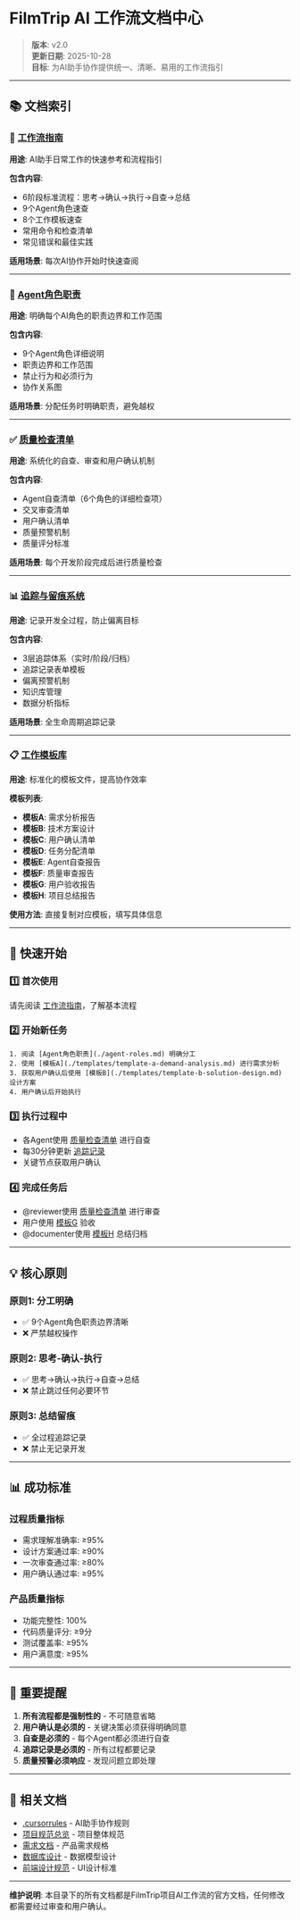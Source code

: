 # FilmTrip AI 工作流文档中心

> **版本**: v2.0  
> **更新日期**: 2025-10-28  
> **目标**: 为AI助手协作提供统一、清晰、易用的工作流指引

---

## 📚 文档索引

### 🚀 [工作流指南](./workflow-guide.md)
**用途**: AI助手日常工作的快速参考和流程指引

**包含内容**:
- 6阶段标准流程：思考→确认→执行→自查→总结
- 9个Agent角色速查
- 8个工作模板速查
- 常用命令和检查清单
- 常见错误和最佳实践

**适用场景**: 每次AI协作开始时快速查阅

---

### 👥 [Agent角色职责](./agent-roles.md)
**用途**: 明确每个AI角色的职责边界和工作范围

**包含内容**:
- 9个Agent角色详细说明
- 职责边界和工作范围
- 禁止行为和必须行为
- 协作关系图

**适用场景**: 分配任务时明确职责，避免越权

---

### ✅ [质量检查清单](./quality-checklist.md)
**用途**: 系统化的自查、审查和用户确认机制

**包含内容**:
- Agent自查清单（6个角色的详细检查项）
- 交叉审查清单
- 用户确认清单
- 质量预警机制
- 质量评分标准

**适用场景**: 每个开发阶段完成后进行质量检查

---

### 📊 [追踪与留痕系统](./tracking-system.md)
**用途**: 记录开发全过程，防止偏离目标

**包含内容**:
- 3层追踪体系（实时/阶段/归档）
- 追踪记录表单模板
- 偏离预警机制
- 知识库管理
- 数据分析指标

**适用场景**: 全生命周期追踪记录

---

### 📋 [工作模板库](./templates/)
**用途**: 标准化的模板文件，提高协作效率

**模板列表**:
- **模板A**: 需求分析报告
- **模板B**: 技术方案设计
- **模板C**: 用户确认清单
- **模板D**: 任务分配清单
- **模板E**: Agent自查报告
- **模板F**: 质量审查报告
- **模板G**: 用户验收报告
- **模板H**: 项目总结报告

**使用方法**: 直接复制对应模板，填写具体信息

---

## 🎯 快速开始

### 1️⃣ 首次使用
请先阅读 [工作流指南](./workflow-guide.md)，了解基本流程

### 2️⃣ 开始新任务
```
1. 阅读 [Agent角色职责](./agent-roles.md) 明确分工
2. 使用 [模板A](./templates/template-a-demand-analysis.md) 进行需求分析
3. 获取用户确认后使用 [模板B](./templates/template-b-solution-design.md) 设计方案
4. 用户确认后开始执行
```

### 3️⃣ 执行过程中
- 各Agent使用 [质量检查清单](./quality-checklist.md) 进行自查
- 每30分钟更新 [追踪记录](./tracking-system.md)
- 关键节点获取用户确认

### 4️⃣ 完成任务后
- @reviewer使用 [质量检查清单](./quality-checklist.md) 进行审查
- 用户使用 [模板G](./templates/template-g-user-acceptance.md) 验收
- @documenter使用 [模板H](./templates/template-h-project-summary.md) 总结归档

---

## 💡 核心原则

### 原则1: 分工明确
- ✅ 9个Agent角色职责边界清晰
- ❌ 严禁越权操作

### 原则2: 思考-确认-执行
- ✅ 思考→确认→执行→自查→总结
- ❌ 禁止跳过任何必要环节

### 原则3: 总结留痕
- ✅ 全过程追踪记录
- ❌ 禁止无记录开发

---

## 📊 成功标准

### 过程质量指标
- 需求理解准确率: ≥95%
- 设计方案通过率: ≥90%
- 一次审查通过率: ≥80%
- 用户确认通过率: ≥95%

### 产品质量指标
- 功能完整性: 100%
- 代码质量评分: ≥9分
- 测试覆盖率: ≥95%
- 用户满意度: ≥95%

---

## 🚨 重要提醒

1. **所有流程都是强制性的** - 不可随意省略
2. **用户确认是必须的** - 关键决策必须获得明确同意
3. **自查是必须的** - 每个Agent都必须进行自查
4. **追踪记录是必须的** - 所有过程都要记录
5. **质量预警必须响应** - 发现问题立即处理

---

## 📖 相关文档

- [.cursorrules](../.cursorrules) - AI助手协作规则
- [项目规范总览](../项目规范总览.md) - 项目整体规范
- [需求文档](../需求文档-统一版.md) - 产品需求规格
- [数据库设计](../数据库设计.md) - 数据模型设计
- [前端设计规范](../前端设计规范.md) - UI设计标准

---

**维护说明**: 本目录下的所有文档都是FilmTrip项目AI工作流的官方文档，任何修改都需要经过审查和用户确认。

